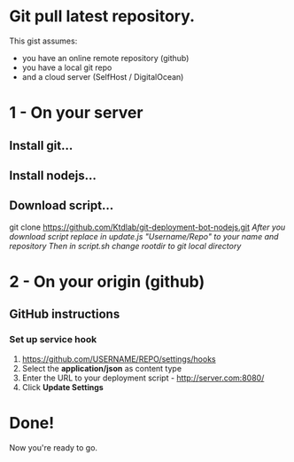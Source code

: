 # Git pull latest repository.

This gist assumes:

* you have an online remote repository (github)
* you have a local git repo
* and a cloud server (SelfHost / DigitalOcean)

# 1 - On your server

## Install git...

## Install nodejs...

## Download script...
git clone https://github.com/Ktdlab/git-deployment-bot-nodejs.git
*After you download script replace in update.js "Username/Repo" to your name and repository*
*Then in script.sh change rootdir to git local directory*

# 2 - On your origin (github)

## GitHub instructions

### Set up service hook

1. https://github.com/USERNAME/REPO/settings/hooks
1. Select the **application/json** as content type
1. Enter the URL to your deployment script - http://server.com:8080/
1. Click **Update Settings**

# Done!

Now you're ready to go.
